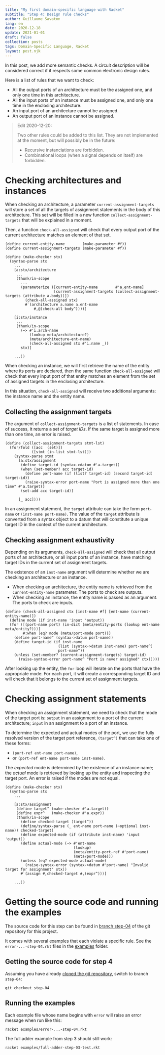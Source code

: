 ```yaml
---
title: "My first domain-specific language with Racket"
subtitle: "Step 4: Design rule checks"
author: Guillaume Savaton
lang: en
date: 2020-12-18
update: 2021-01-01
draft: false
collection: posts
tags: Domain-Specific Language, Racket
layout: post.njk
---
```


In this post, we add more semantic checks.
A circuit description will be considered correct if it respects some common
electronic design rules.

<!-- more -->

Here is a list of rules that we want to check:

* All the output ports of an architecture must be the assigned one, and only one time in this architecture.
* All the input ports of an instance must be assigned one, and only one time in the enclosing architecture.
* An input port of an architecture cannot be assigned.
* An output port of an instance cannot be assigned.

> Edit 2020-12-20:
>
> Two other rules could be added to this list.
> They are not implemented at the moment, but will possibly be in the future:
>
> * Recursive instanciations are forbidden.
> * Combinational loops (when a signal depends on itself) are forbidden.

Checking architectures and instances
====================================

When checking an architecture, a parameter `current-assignment-targets` will store
a set of all the targets of assignment statements in the body of this architecture.
This set will be filled in a new function `collect-assignment-targets` that
will be explained in a moment.

Then, a function `check-all-assigned` will check that every output port of the
current architecture matches an element of that set.

```racket
(define current-entity-name        (make-parameter #f))
(define current-assignment-targets (make-parameter #f))

(define (make-checker stx)
  (syntax-parse stx
    ...
    [a:stx/architecture
     ...
     (thunk/in-scope
       ...
       (parameterize ([current-entity-name        #'a.ent-name]
                      [current-assignment-targets (collect-assignment-targets (attribute a.body))])
         (check-all-assigned stx)
         #`(architecture a.name a.ent-name
             #,@(check-all body^))))]

    [i:stx/instance
     ...
     (thunk/in-scope
       (~> #'i.arch-name
           (lookup meta/architecture?)
           (meta/architecture-ent-name)
           (check-all-assigned stx #'i.name _))
       stx)]

    ...))
```

When checking an instance, we will first retrieve the name of the
entity where its ports are declared, then the same function `check-all-assigned`
will check that every input port of that entity matches an element from the set
of assigned targets in the enclosing architecture.

In this situation, `check-all-assigned` will receive two additional arguments:
the instance name and the entity name.

Collecting the assignment targets
---------------------------------

The argument of `collect-assignment-targets` is a list of statements.
In case of success, it returns a set of *target IDs*.
If the same target is assigned more than one time, an error is raised.

```racket
(define (collect-assignment-targets stmt-lst)
  (for/fold ([acc  (set)])
            ([stmt (in-list stmt-lst)])
    (syntax-parse stmt
      [a:stx/assignment
       (define target-id (syntax->datum #'a.target))
       (when (set-member? acc target-id)
         (define port-name (if (list? target-id) (second target-id) target-id))
         (raise-syntax-error port-name "Port is assigned more than one time" #'a.target))
       (set-add acc target-id)]

      [_ acc])))
```

In an assignment statement, the `target` attribute can take the form `port-name`
or `(inst-name port-name)`.
The value of the `target` attribute is converted from a syntax object to a datum
that will constitute a unique target ID in the context of the current architecture.

Checking assignment exhaustivity
--------------------------------

Depending on its arguments, `check-all-assigned` will check that all
output ports of an architecture, or all input ports of an instance, have
matching target IDs in the current set of assignment targets.

The existence of an `inst-name` argument will determine whether we are
checking an architecture or an instance.

* When checking an architecture, the entity name is retrieved from the
  `current-entity-name` parameter. The ports to check are outputs.
* When checking an instance, the entity name is passed as an argument.
  The ports to check are inputs.

```racket
(define (check-all-assigned ctx [inst-name #f] [ent-name (current-entity-name)])
  (define mode (if inst-name 'input 'output))
  (for ([(port-name port) (in-dict (meta/entity-ports (lookup ent-name meta/entity?)))]
        #:when (eq? mode (meta/port-mode port)))
    (define port-name^ (syntax->datum port-name))
    (define target-id (if inst-name
                        (list (syntax->datum inst-name) port-name^)
                        port-name^))
    (unless (set-member? (current-assignment-targets) target-id)
      (raise-syntax-error port-name^ "Port is never assigned" ctx)))))
```

After looking up the entity, the `for` loop will iterate on the ports that have
the appropriate mode.
For each port, it will create a corresponding target ID and will check that it
belongs to the current set of assignment targets.

Checking assignment statements
==============================

When checking an assignment statement, we need to check that the mode of
the target port is:
`output` in an assignment to a port of the current architecture;
`input` in an assignment to a port of an instance.

To determine the expected and actual modes of the port, we use the fully
resolved version of the target port reference, `(target^)` that can take
one of these forms:

* `(port-ref ent-name port-name)`,
* or `(port-ref ent-name port-name inst-name)`.

The *expected* mode is determined by the existence of an instance name;
the *actual* mode is retrieved by looking up the entity and inspecting the target port.
An error is raised if the modes are not equal.

```racket
(define (make-checker stx)
  (syntax-parse stx
    ...

    [a:stx/assignment
     (define target^ (make-checker #'a.target))
     (define expr^   (make-checker #'a.expr))
     (thunk/in-scope
       (define checked-target (target^))
       (define/syntax-parse (_ ent-name port-name (~optional inst-name)) checked-target)
       (define expected-mode (if (attribute inst-name) 'input 'output))
       (define actual-mode (~> #'ent-name
                               (lookup)
                               (meta/entity-port-ref #'port-name)
                               (meta/port-mode)))
       (unless (eq? expected-mode actual-mode)
         (raise-syntax-error (syntax->datum #'port-name) "Invalid target for assignment" stx))
       #`(assign #,checked-target #,(expr^)))]

    ...))
```

Getting the source code and running the examples
================================================

The source code for this step can be found in [branch step-04](https://github.com/aumouvantsillage/Tiny-HDL-Racket/tree/step-04)
of the git repository for this project.

It comes with several examples that each violate a specific rule.
See the `error-...-step-04.rkt` files in the [examples](https://github.com/aumouvantsillage/Tiny-HDL-Racket/tree/step-04/examples)
folder.

Getting the source code for step 4
----------------------------------

Assuming you have already [cloned the git repository](/2020/11/16/my-first-domain-specific-language-with-racket/step-1:-execution/#getting-the-source-code-for-step-1),
switch to branch `step-04`:

```
git checkout step-04
```

Running the examples
--------------------

Each example file whose name begins with `error` will raise an error message
when run like this:

```
racket examples/error-...-step-04.rkt
```

The full adder example from step 3 should still work:

```
racket examples/full-adder-step-03-test.rkt
```
